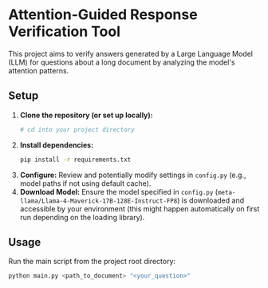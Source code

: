# Attention-Guided Response Verification Tool

This project aims to verify answers generated by a Large Language Model (LLM) for questions about a long document by analyzing the model's attention patterns.

## Setup

1.  **Clone the repository (or set up locally):**
    ```bash
    # cd into your project directory
    ```
2.  **Install dependencies:**
    ```bash
    pip install -r requirements.txt
    ```
3.  **Configure:** Review and potentially modify settings in `config.py` (e.g., model paths if not using default cache).
4.  **Download Model:** Ensure the model specified in `config.py` (`meta-llama/Llama-4-Maverick-17B-128E-Instruct-FP8`) is downloaded and accessible by your environment (this might happen automatically on first run depending on the loading library).

## Usage

Run the main script from the project root directory:

```bash
python main.py <path_to_document> "<your_question>"